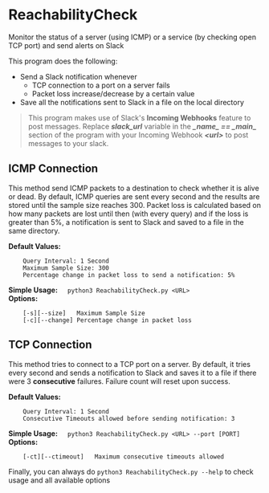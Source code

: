 # ReachabilityCheck
Monitor the status of a server (using ICMP) or a service (by checking open TCP port) and send alerts on Slack

This program does the following:
  * Send a Slack notification whenever  
    - TCP connection to a port on a server fails  
    - Packet loss increase/decrease by a certain value
  * Save all the notifications sent to Slack in a file on the local directory  

> This program makes use of Slack's **Incoming Webhooks** feature to post messages. Replace **_slack_url_** variable in the **_\__name__ == \__main___** section of the program with your Incoming Webhook **_\<url>_** to post messages to your slack.  

## ICMP Connection
This method send ICMP packets to a destination to check whether it is alive or dead. By default, ICMP queries are sent every second and the results are stored until the sample size reaches 300. Packet loss is calculated based on how many packets are lost until then (with every query) and if the loss is greater than 5%, a notification is sent to Slack and saved to a file in the same directory. 

**Default Values:**  
```
    Query Interval: 1 Second
    Maximum Sample Size: 300
    Percentage change in packet loss to send a notification: 5%  
```
**Simple Usage:** &nbsp;&nbsp;&nbsp;&nbsp;` python3 ReachabilityCheck.py <URL> `    
**Options:**  
```
    [-s][--size]   Maximum Sample Size  
    [-c][--change] Percentage change in packet loss  
```  
## TCP Connection
This method tries to connect to a TCP port on a server. By default, it tries every second and sends a notification to Slack and saves it to a file if there were 3 **consecutive** failures. Failure count will reset upon success.

**Default Values:**  
```
    Query Interval: 1 Second
    Consecutive Timeouts allowed before sending notification: 3  
```
**Simple Usage:** &nbsp;&nbsp;&nbsp;&nbsp;` python3 ReachabilityCheck.py <URL> --port [PORT] `    
**Options:**  
```
    [-ct][--ctimeout]   Maximum consecutive timeouts allowed
```  

Finally, you can always do ` python3 ReachabilityCheck.py --help ` to check usage and all available options
